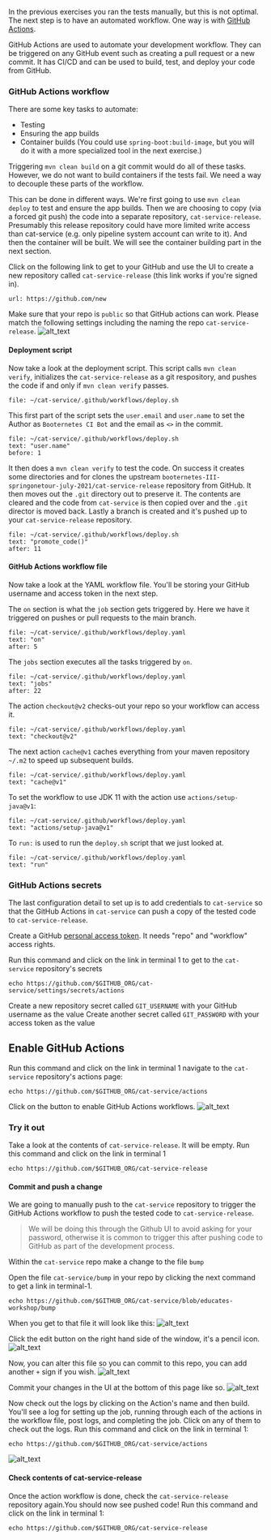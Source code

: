 In the previous exercises you ran the tests manually, but this is not optimal. The next step is to have an automated workflow. One way is with [GitHub Actions](https://docs.github.com/en/actions). 

GitHub Actions are used to automate your development workflow. They can be triggered on any GitHub event such as creating a pull request or a new commit. It has CI/CD and can be used to build, test, and deploy your code from GitHub.

### GitHub Actions workflow

There are some key tasks to automate:
- Testing
- Ensuring the app builds
- Container builds (You could use `spring-boot:build-image`, but you will do it with a more specialized tool in the next exercise.)

Triggering `mvn clean build` on a git commit would do all of these tasks. However, we do not want to build containers if the tests fail. We need a way to decouple these parts of the workflow. 

This can be done in different ways. We're first going to use `mvn clean deploy` to test and ensure the app builds. Then we are choosing to copy (via a forced git push) the code into a separate repository, `cat-service-release`. Presumably this release repository could have more limited write access than cat-service (e.g. only pipeline system account can write to it). And then the container will be built. We will see the container building part in the next section.

Click on the following link to get to your GitHub and use the UI to create a new repository called `cat-service-release` (this link works if you're signed in).

```dashboard:open-url
url: https://github.com/new
```
Make sure that your repo is `public` so that GitHub actions can work. Please match the following settings including the naming the repo `cat-service-release`.
![alt_text](images/ga-new-repo.png "Create new repo exe and settings")
#### Deployment script
Now take a look at the deployment script. This script calls `mvn clean verify`, initializes the `cat-service-release` as a git respository, and pushes the code if and only if `mvn clean verify` passes. 
```editor:open-file
file: ~/cat-service/.github/workflows/deploy.sh 
```

This first part of the script sets the `user.email` and `user.name` to set the Author as `Booternetes CI Bot` and the email as `<>` in the commit. 
```editor:select-matching-text
file: ~/cat-service/.github/workflows/deploy.sh
text: "user.name"
before: 1
```

It then does a `mvn clean verify` to test the code. On success it creates some directories and for clones the upstream `booternetes-III-springonetour-july-2021/cat-service-release` repository from GitHub. It then moves out the `.git` directory out to preserve it. The contents are cleared and the code from `cat-service` is then copied over and the `.git` director is moved back. Lastly a branch is created and it's pushed up to your `cat-service-release` repository.
```editor:select-matching-text
file: ~/cat-service/.github/workflows/deploy.sh
text: "promote_code()"
after: 11
```

#### GitHub Actions workflow file
Now take a look at the YAML workflow file. You'll be storing your GitHub username and access token in the next step. 

The `on` section is what the `job` section gets triggered by. Here we have it triggered on pushes or pull requests to the main branch. 
```editor:select-matching-text
file: ~/cat-service/.github/workflows/deploy.yaml
text: "on"
after: 5
```

The `jobs` section executes all the tasks triggered by `on`.
```editor:select-matching-text
file: ~/cat-service/.github/workflows/deploy.yaml
text: "jobs"
after: 22
```

The action `checkout@v2` checks-out your repo so your workflow can access it.
```editor:select-matching-text
file: ~/cat-service/.github/workflows/deploy.yaml
text: "checkout@v2"
```

The next action `cache@v1` caches everything from your maven repository `~/.m2` to speed up subsequent builds.
```editor:select-matching-text
file: ~/cat-service/.github/workflows/deploy.yaml
text: "cache@v1"
```

To set the workflow to use JDK 11 with the action use `actions/setup-java@v1`:
```editor:select-matching-text
file: ~/cat-service/.github/workflows/deploy.yaml
text: "actions/setup-java@v1"
```

To `run:` is used to run the `deploy.sh` script that we just looked at.
```editor:select-matching-text
file: ~/cat-service/.github/workflows/deploy.yaml
text: "run"
```

### GitHub Actions secrets

The last configuration detail to set up is to add credentials to `cat-service` so that the GitHub Actions in `cat-service` can push a copy of the tested code to `cat-service-release`. 

Create a GitHub [personal access token](https://github.com/settings/tokens). It needs "repo" and "workflow" access rights.

Run this command and click on the link in terminal 1 to get to the `cat-service` repository's secrets
```execute-1
echo https://github.com/$GITHUB_ORG/cat-service/settings/secrets/actions
```
Create a new repository secret called `GIT_USERNAME` with your GitHub username as the value
Create another secret called `GIT_PASSWORD` with your access token as the value

## Enable GitHub Actions

Run this command and click on the link in terminal 1 navigate to the `cat-service` repository's actions page:
```execute-1
echo https://github.com/$GITHUB_ORG/cat-service/actions
```

Click on the button to enable GitHub Actions workflows.
![alt_text](images/github-actions-enable-workflows.png "Enable GitHub Actions workflows")

### Try it out

Take a look at the contents of `cat-service-release`. It will be empty.
Run this command and click on the link in terminal 1
```execute-1
echo https://github.com/$GITHUB_ORG/cat-service-release
```

#### Commit and push a change
We are going to manually push to the `cat-service` repository to trigger the GitHub Actions workflow to push the tested code to `cat-service-release`.
> We will be doing this through the Github UI to avoid asking for your password, otherwise it is common to trigger this after pushing code to GitHub as part of the development process.

Within the `cat-service` repo make a change to the file `bump` 

Open the file `cat-service/bump` in your repo by clicking the next command to get a link in terminal-1.
```execute-1
echo https://github.com/$GITHUB_ORG/cat-service/blob/educates-workshop/bump
```

When you get to that file it will look like this:
![alt_text](images/ga-bump-1.png "Change this file to trigger GitHub Actions workflow")

Click the edit button on the right hand side of the window, it's a pencil icon.
![alt_text](images/ga-edit-file.png "Click edit file to edit bump file")

Now, you can alter this file so you can commit to this repo, you can add another `+` sign if you wish.
![alt_text](images/ga-update-1.png "Change bump file")

Commit your changes in the UI at the bottom of this page like so.
![alt_text](images/ga-commit-bump.png "Change bump file")

Now check out the logs by clicking on the Action's name and then build. You'll see a log for setting up the job, running through each of the actions in the workflow file, post logs, and completing the job. Click on any of them to check out the logs.
Run this command and click on the link in terminal 1:
```execute-1
echo https://github.com/$GITHUB_ORG/cat-service/actions
```

![alt_text](images/github-actions-logs.png "GitHub Actions logs")

#### Check contents of cat-service-release

Once the action workflow is done, check the `cat-service-release` repository again.You should now see pushed code!
Run this command and click on the link in terminal 1:
```execute-1
echo https://github.com/$GITHUB_ORG/cat-service-release
```
